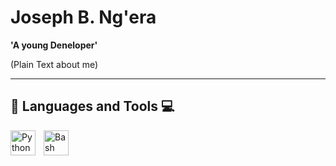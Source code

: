 # Joseph B. Ng'era

**'A young Deneloper'**

(Plain Text about me)

---

## 🧰 Languages and Tools 💻

<img align='left' alt='Python' width='40px' style="padding-right:10px;" src="https://cdn.jsdelivr.net/gh/devicons/devicon/icons/python/python-original.svg" />
<img align="left" alt="Bash" width="40px" style="padding-right:30px;" src="https://cdn.jsdelivr.net/gh/devicons/devicon/icons/bash/bash-plain.svg" />
